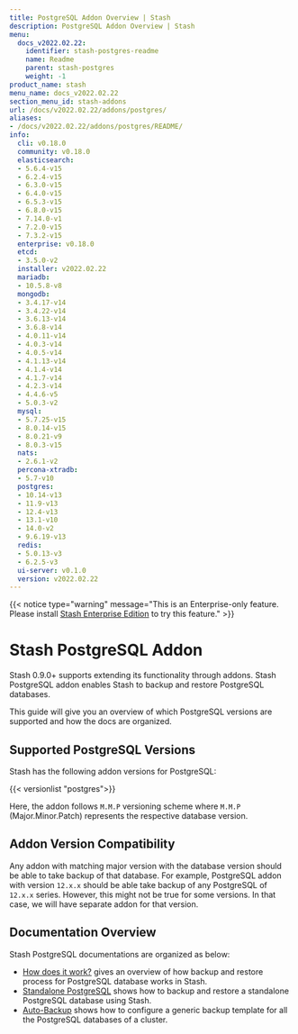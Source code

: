 ```yaml
---
title: PostgreSQL Addon Overview | Stash
description: PostgreSQL Addon Overview | Stash
menu:
  docs_v2022.02.22:
    identifier: stash-postgres-readme
    name: Readme
    parent: stash-postgres
    weight: -1
product_name: stash
menu_name: docs_v2022.02.22
section_menu_id: stash-addons
url: /docs/v2022.02.22/addons/postgres/
aliases:
- /docs/v2022.02.22/addons/postgres/README/
info:
  cli: v0.18.0
  community: v0.18.0
  elasticsearch:
  - 5.6.4-v15
  - 6.2.4-v15
  - 6.3.0-v15
  - 6.4.0-v15
  - 6.5.3-v15
  - 6.8.0-v15
  - 7.14.0-v1
  - 7.2.0-v15
  - 7.3.2-v15
  enterprise: v0.18.0
  etcd:
  - 3.5.0-v2
  installer: v2022.02.22
  mariadb:
  - 10.5.8-v8
  mongodb:
  - 3.4.17-v14
  - 3.4.22-v14
  - 3.6.13-v14
  - 3.6.8-v14
  - 4.0.11-v14
  - 4.0.3-v14
  - 4.0.5-v14
  - 4.1.13-v14
  - 4.1.4-v14
  - 4.1.7-v14
  - 4.2.3-v14
  - 4.4.6-v5
  - 5.0.3-v2
  mysql:
  - 5.7.25-v15
  - 8.0.14-v15
  - 8.0.21-v9
  - 8.0.3-v15
  nats:
  - 2.6.1-v2
  percona-xtradb:
  - 5.7-v10
  postgres:
  - 10.14-v13
  - 11.9-v13
  - 12.4-v13
  - 13.1-v10
  - 14.0-v2
  - 9.6.19-v13
  redis:
  - 5.0.13-v3
  - 6.2.5-v3
  ui-server: v0.1.0
  version: v2022.02.22
---
```


{{< notice type="warning" message="This is an Enterprise-only feature. Please install [Stash Enterprise Edition](/docs/v2022.02.22/setup/install/enterprise) to try this feature." >}}

# Stash PostgreSQL Addon

Stash 0.9.0+ supports extending its functionality through addons. Stash PostgreSQL addon enables Stash to backup and restore PostgreSQL databases.

This guide will give you an overview of which PostgreSQL versions are supported and how the docs are organized.

## Supported PostgreSQL Versions

Stash has the following addon versions for PostgreSQL:

{{< versionlist "postgres">}}

Here, the addon follows `M.M.P` versioning scheme where `M.M.P` (Major.Minor.Patch) represents the respective database version.

## Addon Version Compatibility

Any addon with matching major version with the database version should be able to take backup of that database. For example, PostgreSQL addon with version `12.x.x` should be able take backup of any PostgreSQL of `12.x.x` series. However, this might not be true for some versions. In that case, we will have separate addon for that version.

## Documentation Overview

Stash PostgreSQL documentations are organized as below:

- [How does it work?](/docs/v2022.02.22/addons/postgres/overview/) gives an overview of how backup and restore process for PostgreSQL database works in Stash.
- [Standalone PostgreSQL](/docs/v2022.02.22/addons/postgres/standalone/) shows how to backup and restore a standalone PostgreSQL database using Stash.
- [Auto-Backup](/docs/v2022.02.22/addons/postgres/auto-backup/) shows how to configure a generic backup template for all the PostgreSQL databases of a cluster.
